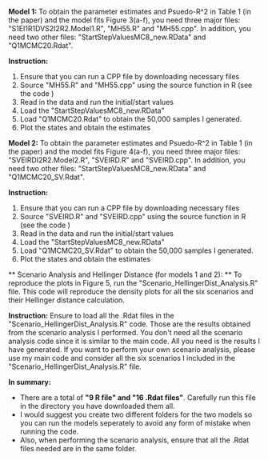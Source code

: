 **Model 1:** To obtain the parameter estimates and Psuedo-R^2 in Table 1 (in the paper) and the model fits Figure 3(a-f), you need three major files: "S1EI1R1DVS2I2R2.Model1.R", "MH55.R" and "MH55.cpp". In addition, you need two other files: "StartStepValuesMC8_new.RData" and "Q1MCMC20.Rdat". 

**Instruction:**

   1. Ensure that you can run a CPP file by downloading necessary files
   2. Source "MH55.R" and "MH55.cpp" using the source function in R (see the code )
   3. Read in the data and run the initial/start values
   4. Load the "StartStepValuesMC8_new.RData" 
   5. Load "Q1MCMC20.Rdat" to obtain the 50,000 samples I generated. 
   6. Plot the states and obtain the estimates



**Model 2:** To obtain the parameter estimates and Psuedo-R^2 in Table 1 (in the paper) and the model fits Figure 4(a-f), you need three major files: "SVEIRDI2R2.Model2.R", "SVEIRD.R" and "SVEIRD.cpp". In addition, you need two other files: "StartStepValuesMC8_new.RData" and "Q1MCMC20_SV.Rdat". 

**Instruction:** 

1.  Ensure that you can run a CPP file by downloading necessary files
2.  Source "SVEIRD.R" and "SVEIRD.cpp" using the source function in R (see the code )
3.  Read in the data and run the initial/start values
4.  Load the "StartStepValuesMC8_new.RData" 
5. Load "Q1MCMC20_SV.Rdat" to obtain the 50,000 samples I generated. 
6.  Plot the states and obtain the estimates


** Scenario Analysis and Hellinger Distance (for models 1 and 2): ** To reproduce the plots in Figure 5, run the "Scenario_HellingerDist_Analysis.R" file. This code will reproduce the density plots for all the six scenarios and their Hellinger distance calculation.

**Instruction:** Ensure to load all the .Rdat files in the "Scenario_HellingerDist_Analysis.R" code. Those are the results obtained from the scenario analysis I performed. You don't need all the scenario analysis code since it is similar to the main code. All you need is the results I have generated. If you want to perform your own scenario analysis, please use my main code and consider all the six scenarios I included in the "Scenario_HellingerDist_Analysis.R" file.

**In summary:**
- There are a total of **"9 R file" and "16 .Rdat files"**. Carefully run this file in the directory you have downloaded them all.
- I would suggest you create two different folders for the two models so you can run the models seperately to avoid any form of mistake when running the code.
- Also, when performing the scenario analysis, ensure that all the .Rdat files needed are in the same folder. 


